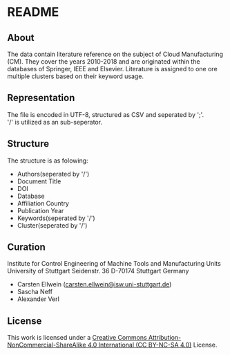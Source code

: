 # README

## About
The data contain literature reference on the subject of Cloud Manufacturing (CM). They cover the years 2010-2018 and are originated within the databases of Springer, IEEE and Elsevier. Literature is assigned to one ore multiple clusters based on their keyword usage. 

## Representation 
The file is encoded in UTF-8, structured as CSV and seperated by ';'.  
'/' is utilized as an sub-seperator.

## Structure
The structure is as folowing:
*  Authors(seperated by '/')
*  Document Title
*  DOI
*  Database
*  Affiliation Country
*  Publication Year
*  Keywords(seperated by '/')
*  Cluster(seperated by '/')

## Curation
Institute for Control Engineering of Machine Tools and Manufacturing Units
University of Stuttgart
Seidenstr. 36
D-70174 Stuttgart
Germany


* Carsten Ellwein (carsten.ellwein@isw.uni-stuttgart.de)
* Sascha Neff
* Alexander Verl

## License
This work is licensed under a [Creative Commons Attribution-NonCommercial-ShareAlike 4.0 International (CC BY-NC-SA 4.0)](http://creativecommons.org/licenses/by-nc-sa/4.0/) License. 

